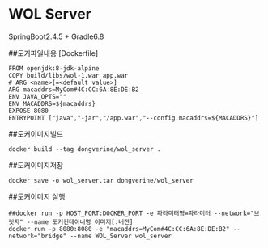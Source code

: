 # WOL Server

SpringBoot2.4.5 + Gradle6.8







##도커파일내용 [Dockerfile]
```
FROM openjdk:8-jdk-alpine
COPY build/libs/wol-1.war app.war
# ARG <name>[=<default value>]
ARG macaddrs=MyCom#4C:CC:6A:8E:DE:B2
ENV JAVA_OPTS=""
ENV MACADDRS=${macaddrs}
EXPOSE 8080
ENTRYPOINT ["java","-jar","/app.war","--config.macaddrs=${MACADDRS}"]
```

##도커이미지빌드
```
docker build --tag dongverine/wol_server .
```

##도커이미지저장
```
docker save -o wol_server.tar dongverine/wol_server
```

##도커이미지 실행
```
##docker run -p HOST_PORT:DOCKER_PORT -e 파라미터명=파라미터 --network="브릿지" --name 도커컨테이너명 이미지[:버젼]
docker run -p 8080:8080 -e "macaddrs=MyCom#4C:CC:6A:8E:DE:B2" --network="bridge" --name WOL_Server wol_server
```
